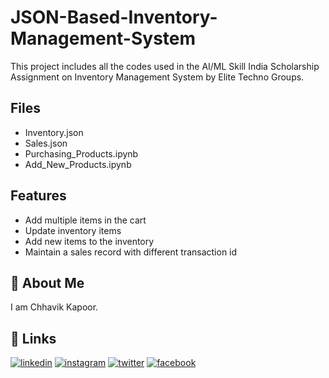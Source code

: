 # JSON-Based-Inventory-Management-System
This project includes all the codes used in the AI/ML Skill India Scholarship Assignment on Inventory Management System by Elite Techno Groups.

## Files

- Inventory.json
- Sales.json
- Purchasing_Products.ipynb
- Add_New_Products.ipynb

## Features

- Add multiple items in the cart
- Update inventory items
- Add new items to the inventory
- Maintain a sales record with different transaction id

  
## 🚀 About Me
I am Chhavik Kapoor.

## 🔗 Links
[![linkedin](https://img.shields.io/badge/linkedin-0A66C2?style=for-the-badge&logo=linkedin&logoColor=white)](https://www.linkedin.com/in/chhavik-kapoor-4b5719184)
[![instagram](https://img.shields.io/badge/instagram-1DA1F2?style=for-the-badge&logo=instagram&logoColor=white)](https://www.instagram.com/chhavikkapoor)
[![twitter](https://img.shields.io/badge/twitter-0A66C2?style=for-the-badge&logo=twitter&logoColor=white)](https://twitter.com/ChhavikK?s=09)
[![facebook](https://img.shields.io/badge/facebook-1DA1F2?style=for-the-badge&logo=facebook&logoColor=white)](https://www.facebook.com/chhavik.kapoor.1)
  
